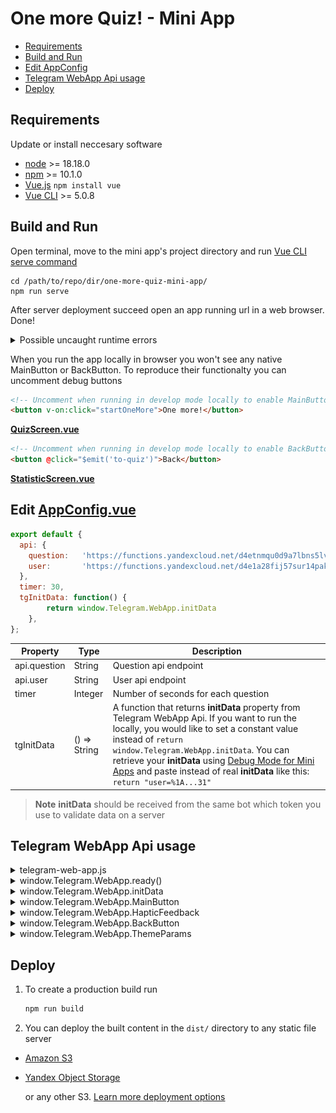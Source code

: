 # One more Quiz! - Mini App

- [Requirements](#requirements)
- [Build and Run](#build-and-run)
- [Edit AppConfig](#edit-appconfigvue)
- [Telegram WebApp Api usage](#telegram-webapp-api-usage)
- [Deploy](#deploy)

## Requirements
Update or install neccesary software
- [node](https://nodejs.org/en/download) >= 18.18.0
- [npm](https://docs.npmjs.com/downloading-and-installing-node-js-and-npm) >= 10.1.0
- [Vue.js](https://vuejs.org/guide/introduction.html)
```npm install vue```
- [Vue CLI](https://cli.vuejs.org/guide/installation.html) >= 5.0.8

## Build and Run

Open terminal, move to the mini app's project directory and run [Vue CLI serve command](https://cli.vuejs.org/guide/cli-service.html#cli-service)
```
cd /path/to/repo/dir/one-more-quiz-mini-app/
npm run serve
```
After server deployment succeed open an app running url in a web browser. Done!

<details>
  <summary>Possible uncaught runtime errors</summary>

![](uncaught-runtime-errors.png)

Access to fetch at default endpoint from localhost is blocked by CORS policy. That is why you can see a scary red alert with some **uncaught runtime errors**.

[Learn how](https://cli.vuejs.org/guide/deployment.html#cors) to avoid this errors
</details>

When you run the app locally in browser you won't see any native MainButton or BackButton. To reproduce their functionalty you can uncomment debug buttons

```html
<!-- Uncomment when running in develop mode locally to enable MainButton functionality -->
<button v-on:click="startOneMore">One more!</button>
```
**[QuizScreen.vue](https://github.com/AndreVasilev/OneMoreQuiz/blob/master/one-more-quiz-mini-app/src/components/QuizScreen.vue)**

```html
<!-- Uncomment when running in develop mode locally to enable BackButton functionality -->
<button @click="$emit('to-quiz')">Back</button>
```
**[StatisticScreen.vue](https://github.com/AndreVasilev/OneMoreQuiz/blob/master/one-more-quiz-mini-app/src/components/StatisticScreen.vue)**

## Edit [AppConfig.vue](https://github.com/AndreVasilev/OneMoreQuiz/blob/master/one-more-quiz-mini-app/src/components/AppConfig.vue)
```js
export default {
  api: {
    question:   'https://functions.yandexcloud.net/d4etnmqu0d9a7lbns5lv',
    user:       'https://functions.yandexcloud.net/d4e1a28fij57sur14pak'
  },
  timer: 30,
  tgInitData: function() {
        return window.Telegram.WebApp.initData
    },
};
```
| Property | Type | Description |
| ------ | ------ | ------ |
| api.question | String | Question api endpoint |
| api.user | String | User api endpoint |
| timer | Integer | Number of seconds for each question |
| tgInitData | () => String | A function that returns **initData** property from Telegram WebApp Api. If you want to run the locally, you would like to set a constant value instead of ```return window.Telegram.WebApp.initData```. You can retrieve your **initData** using [Debug Mode for Mini Apps](https://core.telegram.org/bots/webapps#debug-mode-for-mini-apps) and paste instead of real **initData** like this: ```return "user=%1A...31"``` |
> **Note**
> **initData** should be received from the same bot which token you use to validate data on a server

## Telegram WebApp Api usage

<details>
  <summary>telegram-web-app.js</summary>

```html
<head>
  <script src="https://telegram.org/js/telegram-web-app.js"></script>
</head>
```
**[index.html](https://github.com/AndreVasilev/OneMoreQuiz/blob/master/one-more-quiz-mini-app/public/index.html)**

To connect your Mini App to the Telegram client, place the script telegram-web-app.js in the <head> tag before any other scripts. [Learn more](https://core.telegram.org/bots/webapps#initializing-mini-apps)
</details>

<details>
  <summary>window.Telegram.WebApp.ready()</summary>

```js
import { createApp } from 'vue'
import App from './App.vue'
createApp(App).mount('#app');
window.Telegram.WebApp.ready();
```
**[main.js](https://github.com/AndreVasilev/OneMoreQuiz/blob/master/one-more-quiz-mini-app/src/main.js)**

A method that informs the Telegram app that the Mini App is ready to be displayed.
It is recommended to call this method as early as possible, as soon as all essential interface elements are loaded. Once this method is called, the loading placeholder is hidden and the Mini App is shown. [Learn more](https://core.telegram.org/bots/webapps#initializing-mini-apps)
</details>

<details>
  <summary>window.Telegram.WebApp.initData</summary>

```js
  tgInitData: function() {
    return window.Telegram.WebApp.initData
  }
```
**[AppConfig.vue](https://github.com/AndreVasilev/OneMoreQuiz/blob/master/one-more-quiz-mini-app/src/components/AppConfig.vue)**

This object contains data that is transferred to the Mini App when it is opened. The app sends this data to the server to validate user's request and retrieve user's id from it. [Learn more](https://core.telegram.org/bots/webapps#webappinitdata)
</details>

<details>
  <summary>window.Telegram.WebApp.MainButton</summary>

  ![](quiz-answered-light.PNG)

```js
mainButtonSetup: function(isVisible) {
  window.Telegram.WebApp.MainButton.isVisible = isVisible;
  if (isVisible) {
    window.Telegram.WebApp.MainButton.setText("One more!");
    var self = this;
    window.Telegram.WebApp.MainButton.onClick(function() {
      self.startOneMore();
    });
  }
}
```
**[QuizScreen.vue](https://github.com/AndreVasilev/OneMoreQuiz/blob/master/one-more-quiz-mini-app/src/components/QuizScreen.vue)**

Change MainButton visibility and title for your use cases. In the game this button must be visible only on the QuizScreen. And it must call the startOneMore() function. [Learn more](https://core.telegram.org/bots/webapps#mainbutton)
</details>

<details>
  <summary>window.Telegram.WebApp.HapticFeedback</summary>

```js
hapticFeedback: function() {
  if (window.Telegram.WebApp.isVersionAtLeast("6.1")) {
    window.Telegram.WebApp.HapticFeedback.selectionChanged()
  }
}
```
**[QuizScreen.vue](https://github.com/AndreVasilev/OneMoreQuiz/blob/master/one-more-quiz-mini-app/src/components/QuizScreen.vue)**

Tell the Telegram app to play the appropriate haptic, when a user has changed a selection. This method is available in Bot API 6.1+, so don't forget to check WebApp's api current version. [Learn more](https://core.telegram.org/bots/webapps#hapticfeedback)
</details>

<details>
  <summary>window.Telegram.WebApp.BackButton</summary>

  ![](back-button.PNG)

```js
backButtonSetup: function() {
  var self = this;
  window.Telegram.WebApp.BackButton.isVisible = true;
  window.Telegram.WebApp.BackButton.onClick(function() {
    window.Telegram.WebApp.BackButton.isVisible = false;
    self.$emit('to-quiz')
  });
}
```
**[StatisticScreen.vue](https://github.com/AndreVasilev/OneMoreQuiz/blob/master/one-more-quiz-mini-app/src/components/StatisticScreen.vue)**

Configure BackButton when the StatisticScreen is opened: make it visible and set the onClick callback. [Learn more](https://core.telegram.org/bots/webapps#backbutton)
</details>

<details>
  <summary>window.Telegram.WebApp.ThemeParams</summary>

 <table border="0">
 <tr>
    <td><img src="quiz-answered-light.PNG"/></td>
    <td><img src="quiz-dark.PNG"/></td>
 </tr>
</table>

```html
<html lang="" style="background-color:var(--tg-theme-secondary-bg-color);">
```
**[index.html](https://github.com/AndreVasilev/OneMoreQuiz/blob/master/one-more-quiz-mini-app/public/index.html)**

```css
.profile-button {
  color: var(--tg-theme-text-color);
  background-color: var(--tg-theme-bg-color);
}
.question-container {
  background-color: var(--tg-theme-bg-color);
}
.timer-container {
  background-color: var(--tg-theme-bg-color);
}
.timer {
  color: var(--tg-theme-text-color);
}
.question {
  color: var(--tg-theme-text-color);
}
.answers-container label {
  color: var(--tg-theme-text-color);
}
.answer {
  background-color: var(--tg-theme-bg-color);
}
```
**[QuizScreen.vue](https://github.com/AndreVasilev/OneMoreQuiz/blob/master/one-more-quiz-mini-app/src/components/QuizScreen.vue)**

```css
.main-title {
  color: var(--tg-theme-text-color);
}
.container {
  background-color: var(--tg-theme-bg-color);
}
.title {
  color: var(--tg-theme-hint-color);
}
.value {
  color: var(--tg-theme-text-color);
}
```
**[StatisticScreen.vue](https://github.com/AndreVasilev/OneMoreQuiz/blob/master/one-more-quiz-mini-app/src/components/StatisticScreen.vue)**

Adjust the appearance of the interface to match the Telegram user's app in real time. [Learn more](https://core.telegram.org/bots/webapps#themeparams)
</details>

## Deploy

1. To create a production build run
   ```sh
   npm run build
   ```

3. You can deploy the built content in the ```dist/``` directory to any static file server
- [Amazon S3](https://docs.aws.amazon.com/AmazonS3/latest/userguide/WebsiteHosting.html)
- [Yandex Object Storage](https://cloud.yandex.com/en/docs/tutorials/web/static)

  or any other S3. [Learn more deployment options](https://cli.vuejs.org/guide/deployment.html#deployment)
